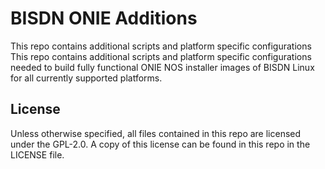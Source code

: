 # BISDN ONIE Additions

This repo contains additional scripts and platform specific configurations
This repo contains additional scripts and platform specific configurations
needed to build fully functional ONIE NOS installer images of BISDN Linux for
all currently supported platforms.

## License
Unless otherwise specified, all files contained in this repo are licensed under
the GPL-2.0. A copy of this license can be found in this repo in the LICENSE
file.
